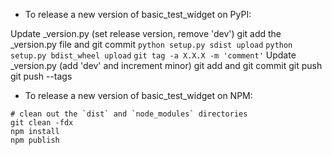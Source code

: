 - To release a new version of basic_test_widget on PyPI:

Update _version.py (set release version, remove 'dev')
git add the _version.py file and git commit
`python setup.py sdist upload`
`python setup.py bdist_wheel upload`
`git tag -a X.X.X -m 'comment'`
Update _version.py (add 'dev' and increment minor)
git add and git commit
git push
git push --tags

- To release a new version of basic_test_widget on NPM:

```
# clean out the `dist` and `node_modules` directories
git clean -fdx
npm install
npm publish
```